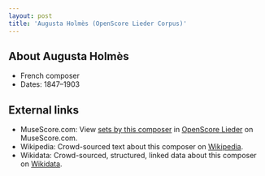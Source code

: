 ```yaml
---
layout: post
title: 'Augusta Holmès (OpenScore Lieder Corpus)'
---
```


## About Augusta Holmès

- French composer
- Dates: 1847–1903

## External links

- MuseScore.com: View [sets by this composer] in [OpenScore Lieder] on MuseScore.com.
- Wikipedia: Crowd-sourced text about this composer on [Wikipedia].
- Wikidata: Crowd-sourced, structured, linked data about this composer on [Wikidata].

[Wikipedia]: https://en.wikipedia.org/wiki/Augusta_Holmès
[Wikidata]: https://www.wikidata.org/wiki/Q464636
[sets by this composer]: https://musescore.com/openscore-lieder-corpus/sets?order=title&text=Holmès,+Augusta
[OpenScore Lieder]: https://musescore.com/openscore-lieder-corpus

